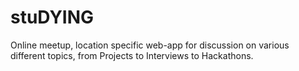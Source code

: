 # stuDYING
Online meetup, location specific web-app for discussion on various different topics, from Projects to Interviews to Hackathons. 
